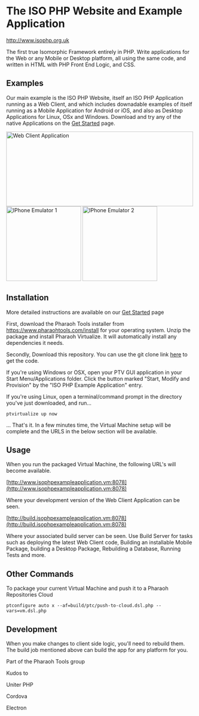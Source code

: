# The ISO PHP Website and Example Application

http://www.isophp.org.uk

The first true Isomorphic Framework entirely in PHP. Write applications for the Web or any Mobile or Desktop platform,
all using the same code, and written in HTML with PHP Front End Logic, and CSS. 


## Examples

Our main example is the ISO PHP Website, itself an ISO PHP Application running as a Web Client, and which includes
downadable examples of itself running as a Mobile Application for Android or iOS, and also as Desktop Applications for Linux, OSx
and Windows. Download and try any of the native Applications on the [Get Started](http://www.isophp.org.uk/GetStarted) page.

<img src="http://devcloud.isophp.org.uk/app/ISOPHPExample/Assets/images/example_images/web-client.png" alt="Web Client Application" style="width: 500px; height: 200px;" />
<div style="width:100%">
    <img src="http://devcloud.isophp.org.uk/app/ISOPHPExample/Assets/images/example_images/iphone-emulator-1-small.png" alt="IPhone Emulator 1" style="width: 200px; height: 200px;" />
    <img src="http://devcloud.isophp.org.uk/app/ISOPHPExample/Assets/images/example_images/iphone-emulator-2-small.png" alt="IPhone Emulator 2" style="width: 200px; height: 200px;" />
</div>


## Installation

More detailed instructions are available on our [Get Started](http://www.isophp.org.uk/GetStarted) page 

First, download the Pharaoh Tools installer from https://www.pharaohtools.com/install for your operating system. Unzip
the package and install Pharaoh Virtualize. It will automatically install any dependencies it needs.

Secondly, Download this repository. You can use the git clone link [here](https://source.internal.pharaohtools.com/index.php?control=RepositoryHome&action=show&item=iso_php_example_application)
to get the code.

If you're using Windows or OSX, open your PTV GUI application in your Start Menu/Applications folder. Click the button
marked "Start, Modify and Provision" by the "ISO PHP Example Application" entry.

If you're using Linux, open a terminal/command prompt in the directory you've just downloaded, and run...

``
ptvirtualize up now
``

... That's it. In a few minutes time, the Virtual Machine setup will be complete and the URLS in the below section will
be available.


## Usage

When you run the packaged Virtual Machine, the following URL's will become available.

[http://www.isophpexampleapplication.vm:8078](http://www.isophpexampleapplication.vm:8078)

Where your development version of the Web Client Application can be seen.

[http://build.isophpexampleapplication.vm:8078](http://build.isophpexampleapplication.vm:8078)

Where your associated build server can be seen. Use Build Server for tasks such as deploying the latest
Web Client code, Building an installable Mobile Package, building a Desktop Package, Rebuilding a Database,
Running Tests and more.


## Other Commands

To package your current Virtual Machine and push it to a Pharaoh Repositories Cloud

``
ptconfigure auto x --af=build/ptc/push-to-cloud.dsl.php --vars=vm.dsl.php
``

## Development

When you make changes to client side logic, you'll need to rebuild them. The build job mentioned above can
build the app for any platform for you.



Part of the Pharaoh Tools group


Kudos to

Uniter PHP

Cordova

Electron
